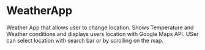 # WeatherApp
Weather App that allows user to change location. Shows Temperature and Weather conditions and displays users location with Google Maps API. USer can select location with search bar or by scrolling on the map.
